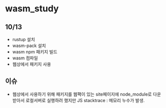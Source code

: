 # wasm_study
 ## 10/13
 - rustup 설치
 - wasm-pack 설치
 - wasm npm 패키지 빌드
 - wasm 컴파일
 - 웹상에서 패키지 사용

## 이슈
 - 웹상에서 사용하기 위해 패키지를 웹팩이 있는 site페이지에 node_module로 다운받아서 로컬서버로 실행하려 했지만 JS stacktrace : 메모리 누수가 발생.